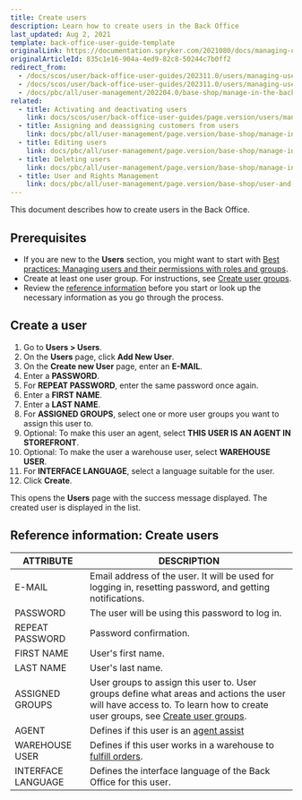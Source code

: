 ```yaml
---
title: Create users
description: Learn how to create users in the Back Office
last_updated: Aug 2, 2021
template: back-office-user-guide-template
originalLink: https://documentation.spryker.com/2021080/docs/managing-users
originalArticleId: 835c1e16-904a-4ed9-82c8-50244c7b0ff2
redirect_from:
  - /docs/scos/user/back-office-user-guides/202311.0/users/managing-users/activating-and-deactivating-users.html
  - /docs/scos/user/back-office-user-guides/202311.0/users/managing-users/creating-users.html
  - /docs/pbc/all/user-management/202204.0/base-shop/manage-in-the-back-office/manage-users/create-users.html
related:
  - title: Activating and deactivating users
    link: docs/scos/user/back-office-user-guides/page.version/users/managing-users/activating-and-deactivating-users.html
  - title: Assigning and deassigning customers from users
    link: docs/pbc/all/user-management/page.version/base-shop/manage-in-the-back-office/manage-users/assign-and-deassign-customers-from-users.html
  - title: Editing users
    link: docs/pbc/all/user-management/page.version/base-shop/manage-in-the-back-office/manage-users/edit-users.html
  - title: Deleting users
    link: docs/pbc/all/user-management/page.version/base-shop/manage-in-the-back-office/manage-users/delete-users.html
  - title: User and Rights Management
    link: docs/pbc/all/user-management/page.version/base-shop/user-and-rights-overview.html
---
```


This document describes how to create users in the Back Office.

## Prerequisites

* If you are new to the **Users** section, you might want to start with [Best practices: Managing users and their permissions with roles and groups](/docs/pbc/all/user-management/{{page.version}}/base-shop/manage-in-the-back-office/best-practices-manage-users-and-their-permissions-with-roles-and-groups.html).
* Create at least one user group. For instructions, see [Create user groups](/docs/pbc/all/user-management/{{page.version}}/base-shop/manage-in-the-back-office/manage-user-groups/create-user-groups.html).
* Review the [reference information](#reference-information-create-users) before you start or look up the necessary information as you go through the process.

## Create a user

1. Go to **Users&nbsp;<span aria-label="and then">></span> Users**.
2. On the **Users** page, click **Add New User**.
3. On the **Create new User** page, enter an **E-MAIL**.
4. Enter a **PASSWORD**.
5. For **REPEAT PASSWORD**, enter the same password once again.
6. Enter a **FIRST NAME**.
7. Enter a **LAST NAME**.
8. For **ASSIGNED GROUPS**, select one or more user groups you want to assign this user to.
9. Optional: To make this user an agent, select **THIS USER IS AN AGENT IN STOREFRONT**.
10. Optional: To make the user a warehouse user, select **WAREHOUSE USER**.
11. For **INTERFACE LANGUAGE**, select a language suitable for the user.
12. Click **Create**.

This opens the **Users** page with the success message displayed. The created user is displayed in the list.

## Reference information: Create users

| ATTRIBUTE | DESCRIPTION |
| --- | --- |
| E-MAIL | Email address of the user. It will be used for logging in, resetting password, and getting notifications. |
| PASSWORD | The user will be using this password to log in. |
| REPEAT PASSWORD | Password confirmation. |
| FIRST NAME | User's first name. |
| LAST NAME | User's last name. |
| ASSIGNED GROUPS | User groups to assign this user to. User groups define what areas and actions the user will have access to. To learn how to create user groups, see [Create user groups](/docs/pbc/all/user-management/{{page.version}}/base-shop/manage-in-the-back-office/manage-user-groups/create-user-groups.html). |
| AGENT | Defines if this user is an [agent assist](/docs/pbc/all/user-management/{{page.version}}/base-shop/agent-assist-feature-overview.html) |
| WAREHOUSE USER| Defines if this user works in a warehouse to [fulfill orders](/docs/pbc/all/warehouse-management-system/{{page.version}}/unified-commerce/fulfillment-app-overview.html). |
| INTERFACE LANGUAGE | Defines the interface language of the Back Office for this user. |
